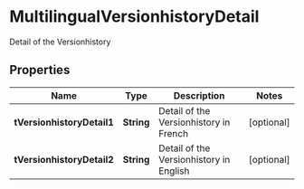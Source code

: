 

# MultilingualVersionhistoryDetail

Detail of the Versionhistory

## Properties

| Name | Type | Description | Notes |
|------------ | ------------- | ------------- | -------------|
|**tVersionhistoryDetail1** | **String** | Detail of the Versionhistory in French |  [optional] |
|**tVersionhistoryDetail2** | **String** | Detail of the Versionhistory in English |  [optional] |



